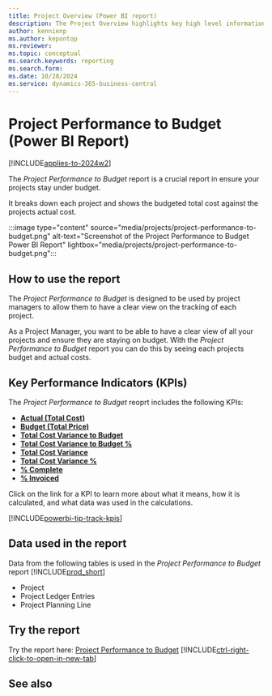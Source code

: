 ```yaml
---
title: Project Overview (Power BI report)
description: The Project Overview highlights key high level information for your organizations project activity.
author: kennienp
ms.author: kepontop
ms.reviewer: 
ms.topic: conceptual
ms.search.keywords: reporting
ms.search.form: 
ms.date: 10/28/2024
ms.service: dynamics-365-business-central
---
```


# Project Performance to Budget (Power BI Report)
[!INCLUDE[applies-to-2024w2](includes/applies-to-2024w2.md)]

The *Project Performance to Budget* report is a crucial report in ensure your projects stay under budget. 

It breaks down each project and shows the budgeted total cost against the projects actual cost.

:::image type="content" source="media/projects/project-performance-to-budget.png" alt-text="Screenshot of the Project Performance to Budget Power BI Report" lightbox="media/projects/project-performance-to-budget.png":::

## How to use the report
The *Project Performance to Budget* is designed to be used by project managers to allow them to have a clear view on the tracking of each project.

As a Project Manager, you want to be able to have a clear view of all your projects and ensure they are staying on budget. With the *Project Performance to Budget* report you can do this by seeing each projects budget and actual costs.

## Key Performance Indicators (KPIs)
The *Project Performance to Budget* reoprt includes the following KPIs:
- [**Actual (Total Cost)**](####)
- [**Budget (Total Price)**](####)
- [**Total Cost Variance to Budget**](####)
- [**Total Cost Variance to Budget %**](####)
- [**Total Cost Variance**](####)
- [**Total Cost Variance %**](####)
- [**% Complete**](###)
- [**% Invoiced**](###)


Click on the link for a KPI to learn more about what it means, how it is calculated, and what data was used in the calculations. 

[!INCLUDE[powerbi-tip-track-kpis](includes/powerbi-tip-track-kpis.md)]

## Data used in the report
Data from the following tables is used in the *Project Performance to Budget* report [!INCLUDE[prod_short](includes/prod_short.md)]
- Project
- Project Ledger Entries
- Project Planning Line

## Try the report
Try the report here: [Project Performance to Budget](https://businesscentral.dynamics.com?page=37037)
[!INCLUDE[ctrl-right-click-to-open-in-new-tab](includes/ctrl-right-click-to-open-in-new-tab.md)]

## See also